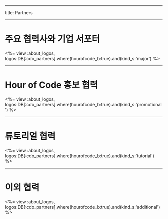* * *

title: Partners

* * *

# 주요 협력사와 기업 서포터

<%= view :about_logos, logos:DB[:cdo_partners].where(hourofcode_b:true).and(kind_s:'major') %>

* * *

# Hour of Code 홍보 협력

<%= view :about_logos, logos:DB[:cdo_partners].where(hourofcode_b:true).and(kind_s:'promotional') %>

* * *

# 튜토리얼 협력

<%= view :about_logos, logos:DB[:cdo_partners].where(hourofcode_b:true).and(kind_s:'tutorial') %>

* * *

# 이외 협력

<%= view :about_logos, logos:DB[:cdo_partners].where(hourofcode_b:true).and(kind_s:'additional') %>